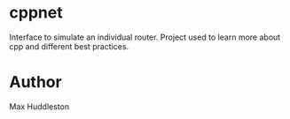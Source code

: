 # cppnet

Interface to simulate an individual router. Project used to learn more about cpp and different best practices.

# Author
Max Huddleston
